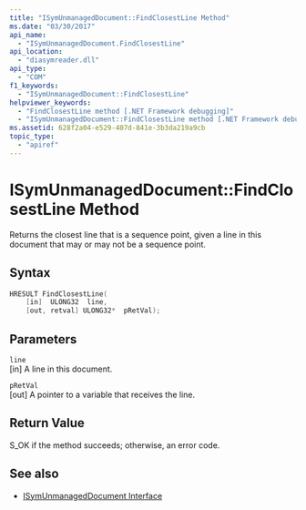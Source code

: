 ```yaml
---
title: "ISymUnmanagedDocument::FindClosestLine Method"
ms.date: "03/30/2017"
api_name: 
  - "ISymUnmanagedDocument.FindClosestLine"
api_location: 
  - "diasymreader.dll"
api_type: 
  - "COM"
f1_keywords: 
  - "ISymUnmanagedDocument::FindClosestLine"
helpviewer_keywords: 
  - "FindClosestLine method [.NET Framework debugging]"
  - "ISymUnmanagedDocument::FindClosestLine method [.NET Framework debugging]"
ms.assetid: 628f2a04-e529-407d-841e-3b3da219a9cb
topic_type: 
  - "apiref"
---
```

# ISymUnmanagedDocument::FindClosestLine Method
Returns the closest line that is a sequence point, given a line in this document that may or may not be a sequence point.  
  
## Syntax  
  
```cpp  
HRESULT FindClosestLine(  
    [in]  ULONG32  line,  
    [out, retval] ULONG32*  pRetVal);  
```  
  
## Parameters  
 `line`  
 [in] A line in this document.  
  
 `pRetVal`  
 [out] A pointer to a variable that receives the line.  
  
## Return Value  
 S_OK if the method succeeds; otherwise, an error code.  
  
## See also

- [ISymUnmanagedDocument Interface](isymunmanageddocument-interface.md)
